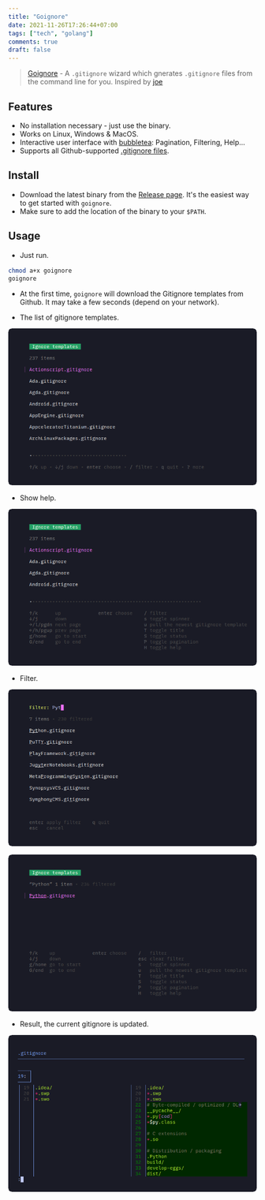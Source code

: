```yaml
---
title: "Goignore"
date: 2021-11-26T17:26:44+07:00
tags: ["tech", "golang"]
comments: true
draft: false
---
```


> [Goignore](https://github.com/ntk148v/goignore) - A `.gitignore` wizard which gnerates `.gitignore` files from the command line for you. Inspired by [joe](https://github.com/karan/joe)

## Features

- No installation necessary - just use the binary.
- Works on Linux, Windows & MacOS.
- Interactive user interface with [bubbletea](https://github.com/charmbracelet/bubbletea): Pagination, Filtering, Help...
- Supports all Github-supported [.gitignore files](https://github.com/github/gitignore.git).

## Install

- Download the latest binary from the [Release page](https://github.com/ntk148v/goignore/releases). It's the easiest way to get started with `goignore`.
- Make sure to add the location of the binary to your `$PATH`.

## Usage

- Just run.

```bash
chmod a+x goignore
goignore
```

- At the first time, `goignore` will download the Gitignore templates from Github. It may take a few seconds (depend on your network).

- The list of gitignore templates.

![](https://raw.githubusercontent.com/ntk148v/goignore/master/screenshots/start.png)

- Show help.

![](https://raw.githubusercontent.com/ntk148v/goignore/master/screenshots/help.png)

- Filter.

![](https://raw.githubusercontent.com/ntk148v/goignore/master/screenshots/filter1.png)

![](https://raw.githubusercontent.com/ntk148v/goignore/master/screenshots/filter2.png)

- Result, the current gitignore is updated.

![](https://raw.githubusercontent.com/ntk148v/goignore/master/screenshots/diff.png)
